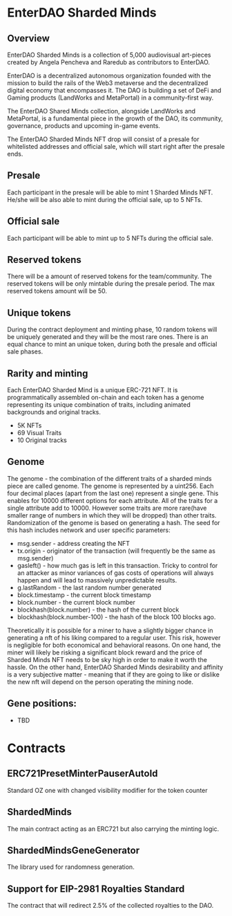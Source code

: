 # EnterDAO Sharded Minds

## Overview

EnterDAO Sharded Minds is a collection of 5,000 audiovisual art-pieces created by Angela Pencheva and Raredub as contributors to EnterDAO.

EnterDAO is a decentralized autonomous organization founded with the mission to build the rails of the Web3 metaverse and the decentralized digital economy that encompasses it. The DAO is building a set of DeFi and Gaming products (LandWorks and MetaPortal) in a community-first way. 

The EnterDAO Shared Minds collection, alongside LandWorks and MetaPortal, is a fundamental piece in the growth of the DAO, its community, governance, products and upcoming in-game events. 

The EnterDAO Sharded Minds NFT drop will consist of a presale for whitelisted addresses and official sale, which will start right after the presale ends.

## Presale
Each participant in the presale will be able to mint 1 Sharded Minds NFT. He/she will be also able to mint during the official sale, up to 5 NFTs.

## Official sale
Each participant will be able to mint up to 5 NFTs during the official sale.

## Reserved tokens
There will be a amount of reserved tokens for the team/community. The reserved tokens will be only mintable during the presale period. The max reserved tokens amount will be 50.

## Unique tokens
During the contract deployment and minting phase, 10 random tokens will be uniquely generated and they will be the most rare ones. There is an equal chance to mint an unique token, during both the presale and official sale phases.

## Rarity and minting
Еach EnterDAO Sharded Mind is a unique ERC-721 NFT. It is programmatically assembled on-chain and each token has a genome representing its unique combination of traits, including animated backgrounds and original tracks.

- 5K NFTs  
- 69 Visual Traits
- 10 Original tracks

## Genome

The genome - the combination of the different traits of a sharded minds piece are called genome. The genome is represented by a uint256. Each four decimal places (apart from the last one) represent a single gene. This enables for 10000 different options for each attribute. All of the traits for a single attribute add to 10000. However some traits are more rare(have smaller range of numbers in which they will be dropped) than other traits.
Randomization of the genome is based on generating a hash. The seed for this hash includes network and user specific parameters:

- msg.sender - address creating the NFT
- tx.origin - originator of the transaction (will frequently be the same as msg.sender)
- gasleft() - how much gas is left in this transaction. Tricky to control for an attacker as minor variances of gas costs of operations will always happen and will lead to massively unpredictable results.
- g.lastRandom - the last random number generated
- block.timestamp - the current block timestamp
- block.number - the current block number
- blockhash(block.number) - the hash of the current block
- blockhash(block.number-100) - the hash of the block 100 blocks ago.

Theoretically it is possible for a miner to have a slightly bigger chance in generating a nft of his liking compared to a regular user. This risk, however is negligible for both economical and behavioral reasons. On one hand, the miner will likely be risking a significant block reward and the price of Sharded Minds NFT needs to be sky high in order to make it worth the hassle. On the other hand, EnterDAO Sharded Minds desirability and affinity is a very subjective matter - meaning that if they are going to like or dislike the new nft will depend on the person operating the mining node.

## Gene positions:

- TBD

# Contracts

## ERC721PresetMinterPauserAutoId

Standard OZ one with changed visibility modifier for the token counter

## ShardedMinds

The main contract acting as an ERC721 but also carrying the minting logic.

## ShardedMindsGeneGenerator

The library used for randomness generation.

## Support for EIP-2981 Royalties Standard

The contract that will redirect 2.5% of the collected royalties to the DAO.
